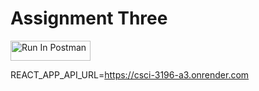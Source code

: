 # Assignment Three
[<img src="https://run.pstmn.io/button.svg" alt="Run In Postman" style="width: 128px; height: 32px;">](https://app.getpostman.com/run-collection/41496288-69fd4638-f26a-494a-ad64-e63b09bd375f?action=collection%2Ffork&source=rip_markdown&collection-url=entityId%3D41496288-69fd4638-f26a-494a-ad64-e63b09bd375f%26entityType%3Dcollection%26workspaceId%3Dcc3bad96-7c40-4ea9-beba-0873405461fa#?env%5Braphael-hw3%5D=W3sia2V5IjoiSldUIiwidmFsdWUiOiIiLCJlbmFibGVkIjp0cnVlLCJ0eXBlIjoiZGVmYXVsdCIsInNlc3Npb25WYWx1ZSI6IkpXVC4uLiIsImNvbXBsZXRlU2Vzc2lvblZhbHVlIjoiSldUIGV5SmhiR2NpT2lKSVV6STFOaUlzSW5SNWNDSTZJa3BYVkNKOS5leUpwWkNJNklqWTNaREl4TVdFM1pUVTFOR0l3TXpjM05UUmhOVFUwT1NJc0luVnpaWEp1WVcxbElqb2lZbUYwYldGdU1pSXNJbWxoZENJNk1UYzBNVGd5TnpZeE9Td2laWGh3SWpveE56UXhPRE14TWpFNWZRLndmZFI2QnV5Z3psNF9XRG1PSmttYmZQX2RtTFUyM2gzSG9UNFNkclJBM00iLCJzZXNzaW9uSW5kZXgiOjB9XQ==)


REACT_APP_API_URL=https://csci-3196-a3.onrender.com 